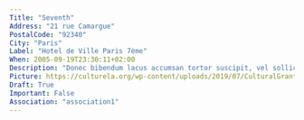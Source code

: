 ```yaml
---
Title: "Seventh"
Address: "21 rue Camargue"
PostalCode: "92340"
City: "Paris"
Label: "Hotel de Ville Paris 7ème"
When: 2005-09-19T23:30:11+02:00
Description: "Donec bibendum lacus accumsan tortor suscipit, vel sollicitudin velit eleifend. Etiam convallis tempus tempor."
Picture: https://culturela.org/wp-content/uploads/2019/07/CulturalGrant.jpg
Draft: True
Important: False
Association: "association1"
---
```

